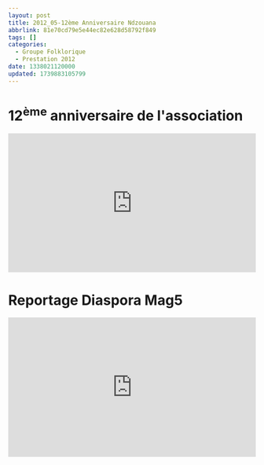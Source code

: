 ```yaml
---
layout: post
title: 2012_05-12ème Anniversaire Ndzouana
abbrlink: 81e70cd79e5e44ec82e628d58792f849
tags: []
categories:
  - Groupe Folklorique
  - Prestation 2012
date: 1338021120000
updated: 1739883105799
---
```


# 12<sup>ème</sup> anniversaire de l'association

<div style="position:relative; padding-bottom:56.25%; height:0; overflow:hidden; max-width:100%; width:100%;">
  <iframe src="https://www.youtube.com/embed/CuYD20Hti3g" 
          style="position:absolute; top:0; left:0; width:100%; height:100%;" 
          frameborder="0" allow="accelerometer; autoplay; encrypted-media; gyroscope; picture-in-picture" 
          allowfullscreen>
  </iframe>
</div>

# Reportage Diaspora Mag5

<div style="position:relative; padding-bottom:56.25%; height:0; overflow:hidden; max-width:100%; width:100%;">
  <iframe src="https://www.youtube.com/embed/3ybauSQrF1k " 
          style="position:absolute; top:0; left:0; width:100%; height:100%;" 
          frameborder="0" allow="accelerometer; autoplay; encrypted-media; gyroscope; picture-in-picture" 
          allowfullscreen>
  </iframe>
</div>
